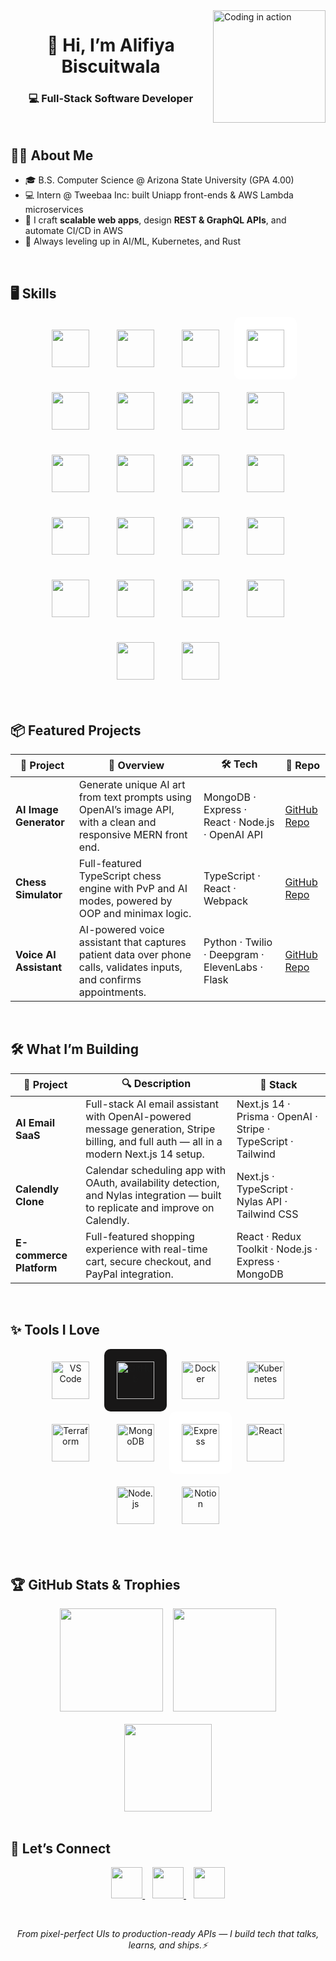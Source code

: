 <!-- README.md for alifiya2003 profile -->

<a href="https://github.com/alifiya2003">
  <img align="right" src="./assets/coding.gif" width="180" alt="Coding in action"/>
</a>

<div align="center">

# 👋 Hi, I’m **Alifiya Biscuitwala**  
### 💻 Full-Stack Software Developer

</div>

<br/>

## 🙋‍♀️ About Me

- 🎓 B.S. Computer Science @ Arizona State University (GPA 4.00)  
- 💻 Intern @ Tweebaa Inc: built Uniapp front-ends & AWS Lambda microservices  
- 🔧 I craft **scalable web apps**, design **REST & GraphQL APIs**, and automate CI/CD in AWS  
- 🌱 Always leveling up in AI/ML, Kubernetes, and Rust  

<br/>

## 🖥️ Skills

<div align="center">

<!-- All icons evenly spaced -->
<img src="https://cdn.jsdelivr.net/gh/devicons/devicon/icons/javascript/javascript-original.svg" height="60" style="padding: 20px"/>
<img src="https://cdn.jsdelivr.net/gh/devicons/devicon/icons/typescript/typescript-original.svg" height="60" style="padding: 20px"/>
<img src="https://cdn.jsdelivr.net/gh/devicons/devicon/icons/react/react-original.svg" height="60" style="padding: 20px"/>
<img src="https://cdn.jsdelivr.net/gh/devicons/devicon/icons/nextjs/nextjs-original.svg" height="60" style="padding: 20px; background: white; border-radius: 10px"/>
<img src="https://cdn.jsdelivr.net/gh/devicons/devicon/icons/nodejs/nodejs-original.svg" height="60" style="padding: 20px"/>
<img src="https://cdn.jsdelivr.net/gh/devicons/devicon/icons/go/go-original.svg" height="60" style="padding: 20px"/>
<img src="https://cdn.jsdelivr.net/gh/devicons/devicon/icons/python/python-original.svg" height="60" style="padding: 20px"/>
<img src="https://cdn.jsdelivr.net/gh/devicons/devicon/icons/spring/spring-original.svg" height="60" style="padding: 20px"/>
<img src="https://cdn.jsdelivr.net/gh/devicons/devicon/icons/fastapi/fastapi-original.svg" height="60" style="padding: 20px"/>
<img src="https://cdn.jsdelivr.net/gh/devicons/devicon/icons/graphql/graphql-plain.svg" height="60" style="padding: 20px"/>
<img src="https://cdn.jsdelivr.net/gh/devicons/devicon/icons/mongodb/mongodb-original.svg" height="60" style="padding: 20px"/>
<img src="https://cdn.jsdelivr.net/gh/devicons/devicon/icons/postgresql/postgresql-original.svg" height="60" style="padding: 20px"/>
<img src="https://cdn.jsdelivr.net/gh/devicons/devicon/icons/redis/redis-original.svg" height="60" style="padding: 20px"/>
<img src="https://cdn.jsdelivr.net/gh/devicons/devicon/icons/html5/html5-original.svg" height="60" style="padding: 20px"/>
<img src="https://cdn.jsdelivr.net/gh/devicons/devicon/icons/css3/css3-original.svg" height="60" style="padding: 20px"/>
<img src="https://cdn.jsdelivr.net/gh/devicons/devicon/icons/amazonwebservices/amazonwebservices-original-wordmark.svg" height="60" style="padding: 20px"/>
<img src="https://cdn.jsdelivr.net/gh/devicons/devicon/icons/docker/docker-original.svg" height="60" style="padding: 20px"/>
<img src="https://cdn.jsdelivr.net/gh/devicons/devicon/icons/kubernetes/kubernetes-plain.svg" height="60" style="padding: 20px"/>
<img src="https://cdn.jsdelivr.net/gh/devicons/devicon/icons/terraform/terraform-original.svg" height="60" style="padding: 20px"/>
<img src="https://cdn.jsdelivr.net/gh/devicons/devicon/icons/jenkins/jenkins-original.svg" height="60" style="padding: 20px"/>
<img src="https://cdn.jsdelivr.net/gh/devicons/devicon/icons/githubactions/githubactions-plain.svg" height="60" style="padding: 20px"/>
<img src="https://cdn.jsdelivr.net/gh/devicons/devicon/icons/postman/postman-original.svg" height="60" style="padding: 20px"/>

</div>

<br/>

## 📦 Featured Projects

| 🌟 Project | 💬 Overview | 🛠 Tech | 🔗 Repo |
|-----------|-------------|--------|---------|
| **AI Image Generator** | Generate unique AI art from text prompts using OpenAI’s image API, with a clean and responsive MERN front end. | MongoDB · Express · React · Node.js · OpenAI API | [GitHub Repo](https://github.com/alifiya2003/Image_generator.git) |
| **Chess Simulator** | Full-featured TypeScript chess engine with PvP and AI modes, powered by OOP and minimax logic. | TypeScript · React · Webpack | [GitHub Repo](https://github.com/alifiya2003/chess.git) |
| **Voice AI Assistant** | AI-powered voice assistant that captures patient data over phone calls, validates inputs, and confirms appointments. | Python · Twilio · Deepgram · ElevenLabs · Flask | [GitHub Repo](https://github.com/alifiya2003/voice_ai_assistant.git) |

<br/>

## 🛠️ What I’m Building

| 🚧 Project | 🔍 Description | 🧰 Stack |
|-----------|----------------|----------|
| **AI Email SaaS** | Full-stack AI email assistant with OpenAI-powered message generation, Stripe billing, and full auth — all in a modern Next.js 14 setup. | Next.js 14 · Prisma · OpenAI · Stripe · TypeScript · Tailwind |
| **Calendly Clone** | Calendar scheduling app with OAuth, availability detection, and Nylas integration — built to replicate and improve on Calendly. | Next.js · TypeScript · Nylas API · Tailwind CSS |
| **E-commerce Platform** | Full-featured shopping experience with real-time cart, secure checkout, and PayPal integration. | React · Redux Toolkit · Node.js · Express · MongoDB |

<br/>

## ✨ Tools I Love

<div align="center">

  <!-- Essential Tools -->
  <img src="https://cdn.jsdelivr.net/gh/devicons/devicon/icons/vscode/vscode-original.svg" height="60" style="padding: 20px" alt="VS Code"/>
  <img src="https://cdn.simpleicons.org/github/FFFFFF" height="60" style="padding: 20px; background-color: #181717; border-radius: 10px;" alt="GitHub"/>
  <img src="https://cdn.jsdelivr.net/gh/devicons/devicon/icons/docker/docker-original.svg" height="60" style="padding: 20px" alt="Docker"/>
  <img src="https://cdn.jsdelivr.net/gh/devicons/devicon/icons/kubernetes/kubernetes-plain.svg" height="60" style="padding: 20px" alt="Kubernetes"/>
  <img src="https://cdn.jsdelivr.net/gh/devicons/devicon/icons/terraform/terraform-original.svg" height="60" style="padding: 20px" alt="Terraform"/>
  <img src="https://cdn.jsdelivr.net/gh/devicons/devicon/icons/mongodb/mongodb-original.svg" height="60" style="padding: 20px" alt="MongoDB"/>
  <img src="https://cdn.simpleicons.org/express/339933" height="60" style="padding: 20px; background-color: #FFFFFF; border-radius: 10px;" alt="Express"/>
  <img src="https://cdn.jsdelivr.net/gh/devicons/devicon/icons/react/react-original.svg" height="60" style="padding: 20px" alt="React"/>
  <img src="https://cdn.jsdelivr.net/gh/devicons/devicon/icons/nodejs/nodejs-original.svg" height="60" style="padding: 20px" alt="Node.js"/>
  <img src="https://cdn.jsdelivr.net/gh/devicons/devicon/icons/notion/notion-original.svg" height="60" style="padding: 20px" alt="Notion"/>

</div>

<br/>

<br/>

## 🏆 GitHub Stats & Trophies

<div align="center">

  <!-- GitHub Stats - side by side, no border box or table -->
  <img src="https://github-readme-stats.vercel.app/api?username=alifiya2003&show_icons=true&theme=tokyonight&hide_border=true&hide_title=false&count_private=true" height="165"/>
  &nbsp;&nbsp;
  <img src="https://github-readme-stats.vercel.app/api/top-langs/?username=alifiya2003&layout=compact&theme=tokyonight&hide_border=true" height="165"/>
   <br/><br/>
  <!-- GitHub Trophies -->
<div align="center">
  <img 
    src="https://github-profile-trophy.vercel.app/?username=alifiya2003&theme=tokyonight&no-frame=true&no-ng=true&column=-1&title=Experience,Commits,PullRequest,Repositories"
    style="display: inline-block; height: 140px;"
  />
</div>




 

</div>



<br/>

## 💬 Let’s Connect

<p align="center">
  <a href="https://www.linkedin.com/in/alifiya-biscuitwala/" target="_blank">
    <img src="https://img.shields.io/badge/LinkedIn-Connect-blue?logo=linkedin" height="50"/>
  </a>
  &nbsp;&nbsp;
  <a href="mailto:alifiyabiscuitwala@gmail.com" target="_blank">
    <img src="https://img.shields.io/badge/Email-Hello-red?logo=gmail" height="50"/>
  </a>
  &nbsp;&nbsp;
  <a href="https://portfolio-alifiya.vercel.app/" target="_blank">
    <img src="https://img.shields.io/badge/Portfolio-Visit-dark?logo=vercel" height="50"/>
  </a>
</p>

<br/>

<p align="center"><em>From pixel-perfect UIs to production-ready APIs — I build tech that talks, learns, and ships.⚡</em></p>
